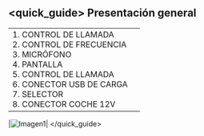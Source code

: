 ## <quick_guide> Presentación general

|  |  |
|:-------|:-------|
|1.	CONTROL DE LLAMADA <br>2. CONTROL DE FRECUENCIA <br> 3. MICRÓFONO <br> 4. PANTALLA <br> 5. CONTROL DE LLAMADA <br> 6. CONECTOR USB DE CARGA <br> 7.	SELECTOR <br> 8. CONECTOR COCHE 12V   <br> 


|![Imagen1](http://static.energysistem.com/images/manuals/42448/55154650cb18f.jpg)|
</quick_guide>
